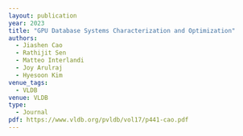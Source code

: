 ```yaml
---
layout: publication
year: 2023
title: "GPU Database Systems Characterization and Optimization"
authors:
  - Jiashen Cao
  - Rathijit Sen
  - Matteo Interlandi
  - Joy Arulraj
  - Hyesoon Kim
venue_tags:
  - VLDB
venue: VLDB
type:
  - Journal
pdf: https://www.vldb.org/pvldb/vol17/p441-cao.pdf
---
```

